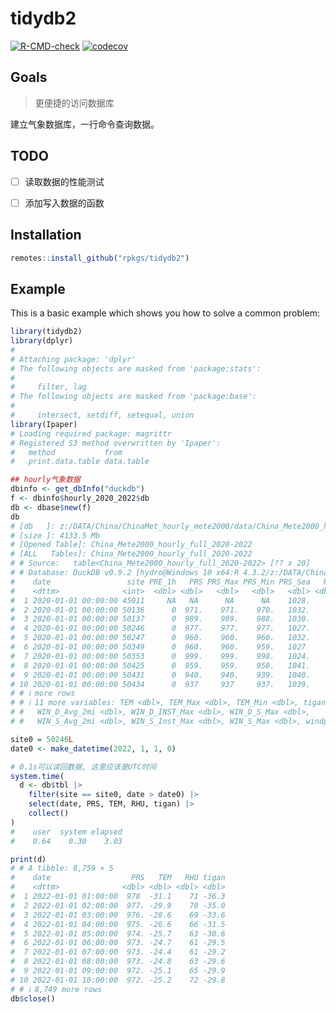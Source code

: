 
# tidydb2

<!-- badges: start -->

[![R-CMD-check](https://github.com/rpkgs/tidydb2/actions/workflows/R-CMD-check.yaml/badge.svg)](https://github.com/rpkgs/tidydb2/actions/workflows/R-CMD-check.yaml)
[![codecov](https://codecov.io/gh/rpkgs/tidydb2/branch/master/graph/badge.svg)](https://app.codecov.io/gh/rpkgs/tidydb2)
<!-- [![CRAN](http://www.r-pkg.org/badges/version/tidydb2)](https://cran.r-project.org/package=tidydb2) -->
<!-- [![total](http://cranlogs.r-pkg.org/badges/grand-total/tidydb2)](https://www.rpackages.io/package/tidydb2) -->
<!-- [![monthly](http://cranlogs.r-pkg.org/badges/tidydb2)](https://www.rpackages.io/package/tidydb2) -->
<!-- badges: end -->

## Goals

> 更便捷的访问数据库

建立气象数据库，一行命令查询数据。

## TODO

-   [ ] 读取数据的性能测试

-   [ ] 添加写入数据的函数

## Installation

``` r
remotes::install_github("rpkgs/tidydb2")
```

## Example

This is a basic example which shows you how to solve a common problem:

``` r
library(tidydb2)
library(dplyr)
# 
# Attaching package: 'dplyr'
# The following objects are masked from 'package:stats':
# 
#     filter, lag
# The following objects are masked from 'package:base':
# 
#     intersect, setdiff, setequal, union
library(Ipaper)
# Loading required package: magrittr
# Registered S3 method overwritten by 'Ipaper':
#   method           from      
#   print.data.table data.table

## hourly气象数据
dbinfo <- get_dbInfo("duckdb")
f <- dbinfo$hourly_2020_2022$db
db <- dbase$new(f)
db
# [db   ]: z:/DATA/China/ChinaMet_hourly_mete2000/data/China_Mete2000_hourly_full_2020-2022_tidy.duckdb
# [size ]: 4133.5 Mb
# [Opened Table]: China_Mete2000_hourly_full_2020-2022
# [ALL   Tables]: China_Mete2000_hourly_full_2020-2022
# # Source:   table<China_Mete2000_hourly_full_2020-2022> [?? x 20]
# # Database: DuckDB v0.9.2 [hydro@Windows 10 x64:R 4.3.2/z:/DATA/China/ChinaMet_hourly_mete2000/data/China_Mete2000_hourly_full_2020-2022_tidy.duckdb]
#    date                 site PRE_1h   PRS PRS_Max PRS_Min PRS_Sea   RHU RHU_Min
#    <dttm>              <int>  <dbl> <dbl>   <dbl>   <dbl>   <dbl> <dbl>   <dbl>
#  1 2020-01-01 00:00:00 45011     NA   NA      NA      NA    1028.    NA      NA
#  2 2020-01-01 00:00:00 50136      0  971.    971.    970.   1032.    68      67
#  3 2020-01-01 00:00:00 50137      0  989.    989.    988.   1030.    70      67
#  4 2020-01-01 00:00:00 50246      0  977.    977.    977.   1027.    53      47
#  5 2020-01-01 00:00:00 50247      0  960.    960.    960.   1032.    68      68
#  6 2020-01-01 00:00:00 50349      0  960.    960.    959.   1027     44      43
#  7 2020-01-01 00:00:00 50353      0  999.    999.    998.   1024.    68      68
#  8 2020-01-01 00:00:00 50425      0  959.    959.    958.   1041.    69      68
#  9 2020-01-01 00:00:00 50431      0  940.    940.    939.   1040.    68      67
# 10 2020-01-01 00:00:00 50434      0  937     937     937.   1039.    67      67
# # ℹ more rows
# # ℹ 11 more variables: TEM <dbl>, TEM_Max <dbl>, TEM_Min <dbl>, tigan <dbl>,
# #   WIN_D_Avg_2mi <dbl>, WIN_D_INST_Max <dbl>, WIN_D_S_Max <dbl>,
# #   WIN_S_Avg_2mi <dbl>, WIN_S_Inst_Max <dbl>, WIN_S_Max <dbl>, windpower <dbl>

site0 = 50246L
date0 <- make_datetime(2022, 1, 1, 0)

# 0.1s可以读回数据, 这里应该是UTC时间
system.time(
  d <- db$tbl |>
    filter(site == site0, date > date0) |>
    select(date, PRS, TEM, RHU, tigan) |>
    collect()
)
#    user  system elapsed 
#    0.64    0.30    3.03

print(d)
# # A tibble: 8,759 × 5
#    date                  PRS   TEM   RHU tigan
#    <dttm>              <dbl> <dbl> <dbl> <dbl>
#  1 2022-01-01 01:00:00  978  -31.1    71 -36.3
#  2 2022-01-01 02:00:00  977. -29.9    70 -35.0
#  3 2022-01-01 03:00:00  976. -28.6    69 -33.6
#  4 2022-01-01 04:00:00  975. -26.6    66 -31.5
#  5 2022-01-01 05:00:00  974. -25.7    63 -30.6
#  6 2022-01-01 06:00:00  973. -24.7    61 -29.5
#  7 2022-01-01 07:00:00  973. -24.4    61 -29.2
#  8 2022-01-01 08:00:00  973. -24.8    63 -29.6
#  9 2022-01-01 09:00:00  972. -25.1    65 -29.9
# 10 2022-01-01 10:00:00  972. -25.2    72 -29.8
# # ℹ 8,749 more rows
db$close()
```
